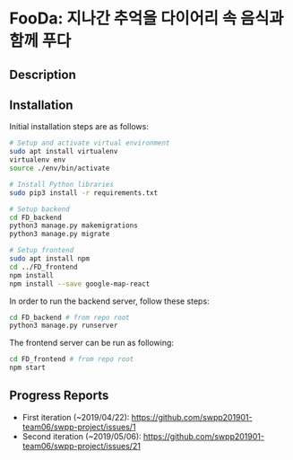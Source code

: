 # FooDa: 지나간 추억을 다이어리 속 음식과 함께 푸다

## Description

## Installation
Initial installation steps are as follows:
```bash
# Setup and activate virtual environment
sudo apt install virtualenv
virtualenv env
source ./env/bin/activate

# Install Python libraries
sudo pip3 install -r requirements.txt

# Setup backend
cd FD_backend
python3 manage.py makemigrations
python3 manage.py migrate

# Setup frontend
sudo apt install npm
cd ../FD_frontend
npm install
npm install --save google-map-react
```
In order to run the backend server, follow these steps:
```bash
cd FD_backend # from repo root
python3 manage.py runserver
```
The frontend server can be run as following:
```bash
cd FD_frontend # from repo root
npm start
```

## Progress Reports
- First iteration (~2019/04/22): https://github.com/swpp201901-team06/swpp-project/issues/1
- Second iteration (~2019/05/06): https://github.com/swpp201901-team06/swpp-project/issues/21
